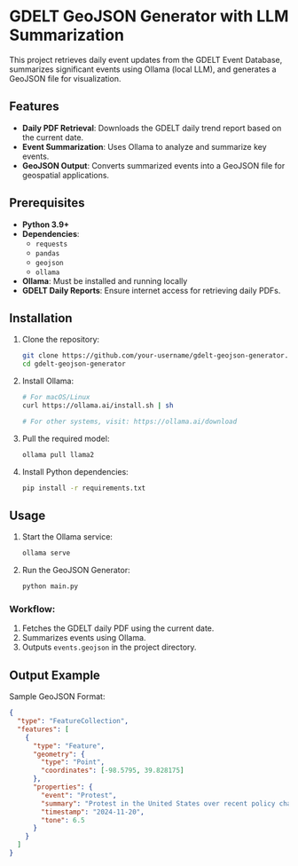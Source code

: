 # GDELT GeoJSON Generator with LLM Summarization

This project retrieves daily event updates from the GDELT Event Database, summarizes significant events using Ollama (local LLM), and generates a GeoJSON file for visualization.

## Features
- **Daily PDF Retrieval**: Downloads the GDELT daily trend report based on the current date.
- **Event Summarization**: Uses Ollama to analyze and summarize key events.
- **GeoJSON Output**: Converts summarized events into a GeoJSON file for geospatial applications.

## Prerequisites
- **Python 3.9+**
- **Dependencies**:
  - `requests`
  - `pandas`
  - `geojson`
  - `ollama`
- **Ollama**: Must be installed and running locally
- **GDELT Daily Reports**: Ensure internet access for retrieving daily PDFs.

## Installation
1. Clone the repository:
   ```bash
   git clone https://github.com/your-username/gdelt-geojson-generator.git
   cd gdelt-geojson-generator
   ```

2. Install Ollama:
   ```bash
   # For macOS/Linux
   curl https://ollama.ai/install.sh | sh
   
   # For other systems, visit: https://ollama.ai/download
   ```

3. Pull the required model:
   ```bash
   ollama pull llama2
   ```

4. Install Python dependencies:
   ```bash
   pip install -r requirements.txt
   ```

## Usage
1. Start the Ollama service:
   ```bash
   ollama serve
   ```

2. Run the GeoJSON Generator:
   ```bash
   python main.py
   ```

### Workflow:
1. Fetches the GDELT daily PDF using the current date.
2. Summarizes events using Ollama.
3. Outputs `events.geojson` in the project directory.

## Output Example
Sample GeoJSON Format:
```json
{
  "type": "FeatureCollection",
  "features": [
    {
      "type": "Feature",
      "geometry": {
        "type": "Point",
        "coordinates": [-98.5795, 39.828175]
      },
      "properties": {
        "event": "Protest",
        "summary": "Protest in the United States over recent policy changes.",
        "timestamp": "2024-11-20",
        "tone": 6.5
      }
    }
  ]
}
```